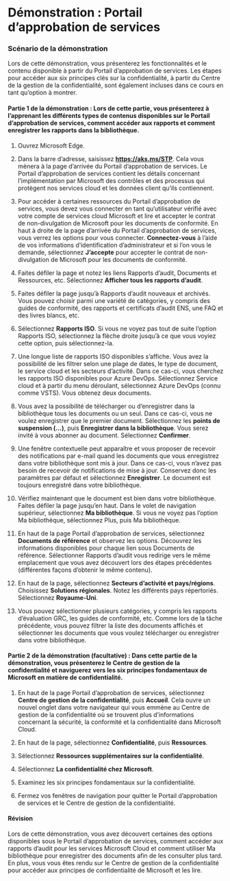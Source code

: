 ﻿---
Demo:
    title: 'Portail d’approbation de services'
    module: 'Module 1, leçon 2 : Décrire les principes de sécurité et de conformité de Microsoft : Découvrir le Portail d’approbation de services'
---

# Démonstration : Portail d’approbation de services

### Scénario de la démonstration

Lors de cette démonstration, vous présenterez les fonctionnalités et le contenu disponible à partir du Portail d’approbation de services. Les étapes pour accéder aux six principes clés sur la confidentialité, à partir du Centre de la gestion de la confidentialité, sont également incluses dans ce cours en tant qu’option à montrer.

#### Partie 1 de la démonstration : Lors de cette partie, vous présenterez à l’apprenant les différents types de contenus disponibles sur le Portail d’approbation de services, comment accéder aux rapports et comment enregistrer les rapports dans la bibliothèque. 

1. Ouvrez Microsoft Edge.

1. Dans la barre d’adresse, saisissez **https://aks.ms/STP**.  Cela vous mènera à la page d’arrivée du Portail d’approbation de services. Le Portail d’approbation de services contient les détails concernant l’implémentation par Microsoft des contrôles et des processus qui protègent nos services cloud et les données client qu’ils contiennent. 

1. Pour accéder à certaines ressources du Portail d’approbation de services, vous devez vous connecter en tant qu’utilisateur vérifié avec votre compte de services cloud Microsoft et lire et accepter le contrat de non-divulgation de Microsoft pour les documents de conformité. En haut à droite de la page d’arrivée du Portail d’approbation de services, vous verrez les options pour vous connecter. **Connectez-vous** à l’aide de vos informations d’identification d’administrateur et si l’on vous le demande, sélectionnez **J’accepte** pour accepter le contrat de non-divulgation de Microsoft pour les documents de conformité.

1. Faites défiler la page et notez les liens Rapports d’audit, Documents et Ressources, etc.  Sélectionnez **Afficher tous les rapports d’audit**.

1. Faites défiler la page jusqu’à Rapports d’audit nouveaux et archivés.  Vous pouvez choisir parmi une variété de catégories, y compris des guides de conformité, des rapports et certificats d’audit ENS, une FAQ et des livres blancs, etc.

1. Sélectionnez **Rapports ISO**.  Si vous ne voyez pas tout de suite l’option Rapports ISO, sélectionnez la flèche droite jusqu’à ce que vous voyiez cette option, puis sélectionnez-la.

1. Une longue liste de rapports ISO disponibles s’affiche. Vous avez la possibilité de les filtrer selon une plage de dates, le type de document, le service cloud et les secteurs d’activité.  Dans ce cas-ci, vous cherchez les rapports ISO disponibles pour Azure DevOps.  Sélectionnez Service cloud et à partir du menu déroulant, sélectionnez Azure DevOps (connu comme VSTS).  Vous obtenez deux documents.

1. Vous avez la possibilité de télécharger ou d’enregistrer dans la bibliothèque tous les documents ou un seul.  Dans ce cas-ci, vous ne voulez enregistrer que le premier document.  Sélectionnez les **points de suspension (…)**, puis **Enregistrer dans la bibliothèque**.  Vous serez invité à vous abonner au document. Sélectionnez **Confirmer**.

1. Une fenêtre contextuelle peut apparaître et vous proposer de recevoir des notifications par e-mail quand les documents que vous enregistrez dans votre bibliothèque sont mis à jour.  Dans ce cas-ci, vous n’avez pas besoin de recevoir de notifications de mise à jour. Conservez donc les paramètres par défaut et sélectionnez **Enregistrer**.  Le document est toujours enregistré dans votre bibliothèque.

1. Vérifiez maintenant que le document est bien dans votre bibliothèque. Faites défiler la page jusqu’en haut. Dans le volet de navigation supérieur, sélectionnez **Ma bibliothèque**.  Si vous ne voyez pas l’option Ma bibliothèque, sélectionnez Plus, puis Ma bibliothèque.

1. En haut de la page Portail d’approbation de services, sélectionnez **Documents de référence** et observez les options. Découvrez les informations disponibles pour chaque lien sous Documents de référence. Sélectionner Rapports d’audit vous redirige vers le même emplacement que vous avez découvert lors des étapes précédentes (différentes façons d’obtenir le même contenu).  

1. En haut de la page, sélectionnez **Secteurs d’activité et pays/régions**.  Choisissez **Solutions régionales**. Notez les différents pays répertoriés.  Sélectionnez **Royaume-Uni**.  

1. Vous pouvez sélectionner plusieurs catégories,  y compris les rapports d’évaluation GRC, les guides de conformité, etc.  Comme lors de la tâche précédente, vous pouvez filtrer la liste des documents affichés et sélectionner les documents que vous voulez télécharger ou enregistrer dans votre bibliothèque.

#### Partie 2 de la démonstration (facultative) : Dans cette partie de la démonstration, vous présenterez le Centre de gestion de la confidentialité et naviguerez vers les six principes fondamentaux de Microsoft en matière de confidentialité.

1. En haut de la page Portail d’approbation de services, sélectionnez **Centre de gestion de la confidentialité**, puis **Accueil**. Cela ouvre un nouvel onglet dans votre navigateur qui vous emmène au Centre de gestion de la confidentialité où se trouvent plus d’informations concernant la sécurité, la conformité et la confidentialité dans Microsoft Cloud.

1. En haut de la page, sélectionnez **Confidentialité**, puis **Ressources**.

1. Sélectionnez **Ressources supplémentaires sur la confidentialité**.

1. Sélectionnez **La confidentialité chez Microsoft**.

1. Examinez les six principes fondamentaux sur la confidentialité.

1. Fermez vos fenêtres de navigation pour quitter le Portail d’approbation de services et le Centre de gestion de la confidentialité.

#### Révision

Lors de cette démonstration, vous avez découvert certaines des options disponibles sous le Portail d’approbation de services, comment accéder aux rapports d’audit pour les services Microsoft Cloud et comment utiliser Ma bibliothèque pour enregistrer des documents afin de les consulter plus tard.  En plus, vous vous êtes rendu sur le Centre de gestion de la confidentialité pour accéder aux principes de confidentialité de Microsoft et les lire.
